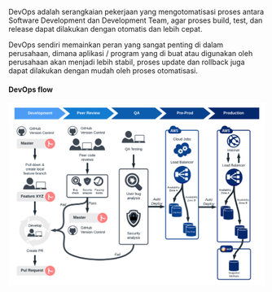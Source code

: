 DevOps adalah serangkaian pekerjaan yang mengotomatisasi proses antara Software Development dan Development Team, agar proses build, test, dan release dapat dilakukan dengan otomatis dan lebih cepat.

DevOps sendiri memainkan peran yang sangat penting di dalam perusahaan, dimana aplikasi / program yang di buat atau digunakan oleh perusahaan akan menjadi lebih stabil, proses update dan rollback juga dapat dilakukan dengan mudah oleh proses otomatisasi.

#### DevOps flow
![DevOps Flow](../images/soal-01.png)

